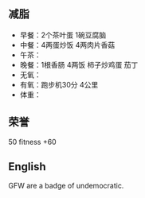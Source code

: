 ## 减脂 ##
* 早餐：2个茶叶蛋 1碗豆腐脑
* 中餐：4两蛋炒饭 4两肉片香菇
* 午茶：
* 晚餐：1根香肠 4两饭 柿子炒鸡蛋 茄丁
* 无氧：
* 有氧：跑步机30分 4公里
* 体重：


## 荣誉 ##
50
fitness +60


## English ##
GFW are a badge of undemocratic.


